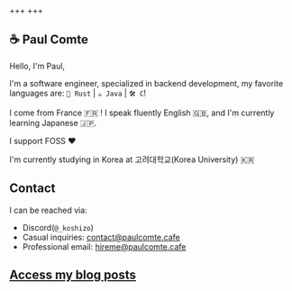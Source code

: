 +++
+++

## ☕️ Paul Comte

Hello, I'm Paul,

I'm a software engineer, specialized in backend development, my favorite languages are: `🦀 Rust` | `☕ Java` | `🛠️ C`!

I come from France 🇫🇷 ! I speak fluently English 🇬🇧, and I'm currently learning Japanese 🇯🇵.

I support FOSS ❤️ 

I'm currently studying in Korea at 고려대학교(Korea University) 🇰🇷

## Contact

I can be reached via:

 - Discord(`@_koshizo`)
 - Casual inquiries: [contact@paulcomte.cafe](mailto:contact@paulcomte.cafe)
 - Professional email: [hireme@paulcomte.cafe](mailto:hireme@paulcomte.cafe)

## [Access my blog posts](./blog)

